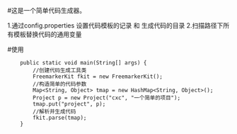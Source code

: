 #这是一个简单代码生成器。

1.通过config.properties 设置代码模板的记录 和 生成代码的目录
2.扫描路径下所有模板替换代码的通用变量




#使用
```
	public static void main(String[] args) {
		//创建代码生成工具类
		FreemarkerKit fkit = new FreemarkerKit();
		//构造简单的代码参数
		Map<String, Object> tmap = new HashMap<String, Object>();
		Project p = new Project("cxc", "一个简单的项目");
		tmap.put("project", p);
		//解析并生成代码
		fkit.parse(tmap);
	}
```



